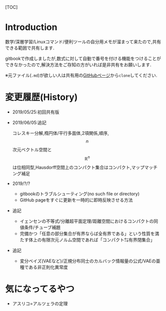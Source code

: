 [TOC]

# Introduction

数学/深層学習/Linuxコマンド/便利ツールの自分用メモが溜まって来たので,共有できる範囲で共有します.

gitbookで作成しましたが,数式に対して自動で番号を付ける機能をつけることができなかったので,解決方法をご存知の方がいれば是非共有をお願いします.

※元ファイル(`.md`)が欲しい人は共有用の[GitHubページ](https://github.com/akirat1993/MathPCsrc)から`clone`してください.

# 変更履歴(History)

* 2019/05/25:初回共有版
  
* 2019/06/05:追記
  
  コレスキー分解,楕円体/平行多面体,2項関係,順序,$$n$$次元ベクトル空間と$$\mathbb{R}^n$$は位相同型,Hausdorff空間上のコンパクト集合はコンパクト,マップマッチング補足
  
* 2019/?/?

  * gitbookのトラブルシューティング(no such file or directory)
  * GitHub pageをすぐに更新を一時的に即時反映させる方法

* 追記
  * イェンセンの不等式/分離超平面定理/距離空間におけるコンパクトの同値条件/チューブ補題
  * 完備かつ「任意の部分集合が有界ならば全有界である」という性質を満たす体上の有限次元ノルム空間であれば「コンパクト⇆有界閉集合」
* 追記
  * 変分ベイズ(VAEなど)/正規分布同士のカルバック情報量の公式/VAEの亜種である非正則化異常度

# 気になってるやつ

* アスリコ=アルツェラの定理